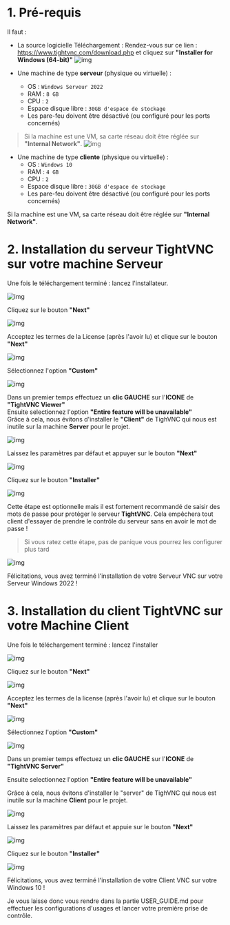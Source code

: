 # 1. Pré-requis

Il faut : 

* La source logicielle
Téléchargement :
Rendez-vous sur ce lien : https://www.tightvnc.com/download.php et cliquez sur **"Installer for Windows (64-bit)"**
![img](https://github.com/Hichiraku/Projet_VNC/blob/main/ressource/install1.png?raw=true)

* Une machine de type **serveur** (physique ou virtuelle) :
	* OS : `Windows Serveur 2022`
	* RAM : `8 GB`
	* CPU : `2` 
	* Espace disque libre : `30GB d'espace de stockage`
	* Les pare-feu doivent être désactivé (ou configuré pour les ports concernés)

> Si la machine est une VM, sa carte réseau doit être réglée sur **"Internal Network"**.
 ![img](https://github.com/Hichiraku/Projet_VNC/blob/main/ressource/ConfigVM.png?raw=true)

* Une machine de type **cliente** (physique ou virtuelle) :
	* OS : `Windows 10`
	* RAM : `4 GB`
	* CPU : `2` 
	* Espace disque libre : `30GB d'espace de stockage`
	* Les pare-feu doivent être désactivé (ou configuré pour les ports concernés)

Si la machine est une VM, sa carte réseau doit être réglée sur **"Internal Network"**.

# 2. Installation du serveur TightVNC sur votre machine Serveur

Une fois le téléchargement terminé : lancez l'installateur. 

![img](https://github.com/Hichiraku/Projet_VNC/blob/main/ressource/install2.png?raw=true)


Cliquez sur le bouton **"Next"**

![img](https://github.com/Hichiraku/Projet_VNC/blob/main/ressource/install3.png?raw=true)

Acceptez les termes de la License (après l'avoir lu) et clique sur le bouton **"Next"**

![img](https://github.com/Hichiraku/Projet_VNC/blob/main/ressource/install4.png?raw=true)

Sélectionnez l'option **"Custom"**

![img](https://github.com/Hichiraku/Projet_VNC/blob/main/ressource/install5serve.png?raw=true)

Dans un premier temps effectuez un **clic GAUCHE** sur l'**ICONE** de **"TightVNC Viewer"**  
Ensuite selectionnez l'option **"Entire feature will be unavailable"**  
Grâce à cela, nous évitons d'installer le **"Client"** de TighVNC qui nous est inutile sur la machine **Server** pour le projet.

![img](https://github.com/Hichiraku/Projet_VNC/blob/main/ressource/install6serve.png?raw=true)

Laissez les paramètres par défaut et appuyer sur le bouton **"Next"**

![img](https://github.com/Hichiraku/Projet_VNC/blob/main/ressource/install7serve.png?raw=true)

Cliquez sur le bouton **"Installer"**

![img](https://github.com/Hichiraku/Projet_VNC/blob/main/ressource/install8serve.png?raw=true)

Cette étape est optionnelle mais il est fortement recommandé de saisir des mots de passe pour protéger le serveur **TightVNC**.
Cela empêchera tout client d'essayer de prendre le contrôle du serveur sans en avoir le mot de passe !

> Si vous ratez cette étape, pas de panique vous pourrez les configurer plus tard

![img](https://github.com/Hichiraku/Projet_VNC/blob/main/ressource/install9serve.png?raw=true)

Félicitations, vous avez terminé l'installation de votre Serveur VNC sur votre Serveur Windows 2022 !

# 3. Installation du client TightVNC sur votre Machine Client

Une fois le téléchargement terminé : lancez l'installer 

![img](https://github.com/Hichiraku/Projet_VNC/blob/main/ressource/install2.png?raw=true)

Cliquez sur le bouton **"Next"**

![img](https://github.com/Hichiraku/Projet_VNC/blob/main/ressource/install3.png?raw=true)

Acceptez les termes de la license (après l'avoir lu) et clique sur le bouton **"Next"**

![img](https://github.com/Hichiraku/Projet_VNC/blob/main/ressource/install4.png?raw=true)

Sélectionnez l'option **"Custom"**

![img](https://github.com/Hichiraku/Projet_VNC/blob/main/ressource/install5client.png?raw=true)

Dans un premier temps effectuez un **clic GAUCHE** sur l'**ICONE** de **"TightVNC Server"**   

Ensuite selectionnez l'option **"Entire feature will be unavailable"**  

Grâce à cela, nous évitons d'installer le "server" de TighVNC qui nous est inutile sur la machine **Client** pour le projet.  

![img](https://github.com/Hichiraku/Projet_VNC/blob/main/ressource/install6client.png?raw=true)

Laissez les paramètres par défaut et appuie sur le bouton **"Next"**

![img](https://github.com/Hichiraku/Projet_VNC/blob/main/ressource/install7client.png?raw=true)

Cliquez sur le bouton **"Installer"**

![img](https://github.com/Hichiraku/Projet_VNC/blob/main/ressource/install8client.png?raw=true)

Félicitations, vous avez terminé l'installation de votre Client VNC sur votre Windows 10 !

Je vous laisse donc vous rendre dans la partie USER_GUIDE.md pour effectuer les configurations d'usages et lancer votre première prise de contrôle.
